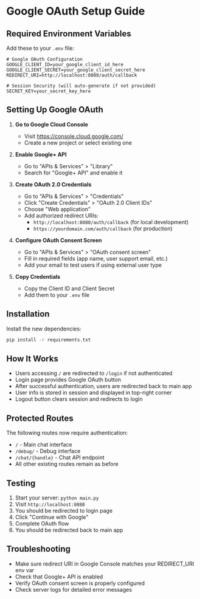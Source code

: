 # Google OAuth Setup Guide

## Required Environment Variables

Add these to your `.env` file:

```env
# Google OAuth Configuration
GOOGLE_CLIENT_ID=your_google_client_id_here
GOOGLE_CLIENT_SECRET=your_google_client_secret_here
REDIRECT_URI=http://localhost:8080/auth/callback

# Session Security (will auto-generate if not provided)
SECRET_KEY=your_secret_key_here
```

## Setting Up Google OAuth

1. **Go to Google Cloud Console**
   - Visit https://console.cloud.google.com/
   - Create a new project or select existing one

2. **Enable Google+ API**
   - Go to "APIs & Services" > "Library"
   - Search for "Google+ API" and enable it

3. **Create OAuth 2.0 Credentials**
   - Go to "APIs & Services" > "Credentials"
   - Click "Create Credentials" > "OAuth 2.0 Client IDs"
   - Choose "Web application"
   - Add authorized redirect URIs:
     - `http://localhost:8080/auth/callback` (for local development)
     - `https://yourdomain.com/auth/callback` (for production)

4. **Configure OAuth Consent Screen**
   - Go to "APIs & Services" > "OAuth consent screen"
   - Fill in required fields (app name, user support email, etc.)
   - Add your email to test users if using external user type

5. **Copy Credentials**
   - Copy the Client ID and Client Secret
   - Add them to your `.env` file

## Installation

Install the new dependencies:

```bash
pip install -r requirements.txt
```

## How It Works

- Users accessing `/` are redirected to `/login` if not authenticated
- Login page provides Google OAuth button
- After successful authentication, users are redirected back to main app
- User info is stored in session and displayed in top-right corner
- Logout button clears session and redirects to login

## Protected Routes

The following routes now require authentication:
- `/` - Main chat interface
- `/debug/` - Debug interface  
- `/chat/{handle}` - Chat API endpoint
- All other existing routes remain as before

## Testing

1. Start your server: `python main.py`
2. Visit `http://localhost:8080`
3. You should be redirected to login page
4. Click "Continue with Google"
5. Complete OAuth flow
6. You should be redirected back to main app

## Troubleshooting

- Make sure redirect URI in Google Console matches your REDIRECT_URI env var
- Check that Google+ API is enabled
- Verify OAuth consent screen is properly configured
- Check server logs for detailed error messages 